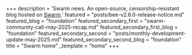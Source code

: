 +++
description = 'Swarm news. An open-source, censorship-resistant blog hosted on [Swarm](https://www.ethswarm.org/ "Swarm").'
featured = "posts/bee-v2.6.0-release-notice.md"
featured_blog = "foundation"
featured_secondary_first = "swarm-community-call-may-2025-recap.md"
featured_secondary_first_blog = "foundation"
featured_secondary_second = "posts/monthly-development-update-may-2025.md"
featured_secondary_second_blog = "foundation"
title = "Swarm home"
_template = "home"
+++